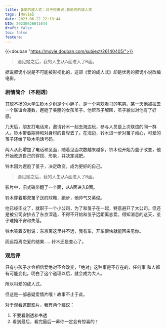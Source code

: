 ```yaml
---
title: 🎬爱的成人式：对于你来说,我是你的成人式
tags: [Movie]
date: 2023-06-22 22:10:44
UID: 20230626041044
draft: false
toc: false
feature: 
---
```


{{<douban "https://movie.douban.com/subject/26140405/">}}

> 遇见她之后，我的人生从A面进入了B面。

据说叙诡小说是不可能被影视化的，这部《爱的成人式》却是优秀的叙诡小说改编电影。

<!--more-->

### 剧情简介（不剧透）

其貌不扬的大学生铃木夕树是个小胖子，是一个喜欢看书的宅男。某一天他被拉去一个联谊会凑数，邂逅了美丽的女孩茧子。他帮茧子解围，茧子貌似对他有了好感。

几天后，朋友打电话来，邀请铃木一起去海边玩，参与人员是上次联谊的同一群人。铃木带着期待和对身材的自卑去了。在海边，铃木进一步对茧子动心，可爱的茧子还给了铃木电话号码。

两人从此增加了电话和见面，随着见面次数越来越多，铃木也开始为茧子改变，他开始改造自己的穿搭、形象，并决定减肥。

铃木因为邂逅了茧子，决定改变，成为更好的自己。

> 遇见她之后，我的人生从A面进入了B面。

影片中，旧式磁带翻了一个面，从A面进入B面。

铃木穿着那双茧子送的球鞋，跑步，他帅气又英俊。

他已经毕业了，就职于一个小公司，为了和茧子在一起，特意避开了大公司。但还是被公司安排去了东京深造，不得不开始和茧子远距离恋爱。得知消息的这天，茧子难掩不安和失落。

铃木笑着安慰说：东京离这里并不远，我有车，开车很快就能回来见你。

而远距离恋爱的结果......铃木还是变心了。

### 观后评

只有小孩子才会相信爱绝对不会改变，「绝对」这种事是不存在的，任何事 和人都有可能变化。明白了这个道理以后，就会成为大人。

所以叫爱的成人式。

但这是一部悬疑爱情片哦！故事不止于此。

对于观看这部影片，我有两个建议：
1. 不要看剧透和书透
2. 看到最后，看完最后一幕你一定会有惊喜的！